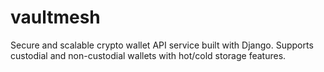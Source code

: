 # vaultmesh
Secure and scalable crypto wallet API service built with Django. Supports custodial and non-custodial wallets with hot/cold storage features.
